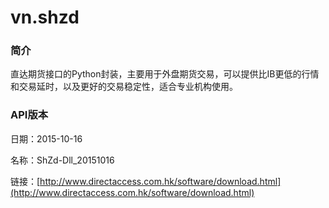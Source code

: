 # vn.shzd

### 简介
直达期货接口的Python封装，主要用于外盘期货交易，可以提供比IB更低的行情和交易延时，以及更好的交易稳定性，适合专业机构使用。

### API版本

日期：2015-10-16

名称：ShZd-Dll_20151016

链接：[http://www.directaccess.com.hk/software/download.html](http://www.directaccess.com.hk/software/download.html)
